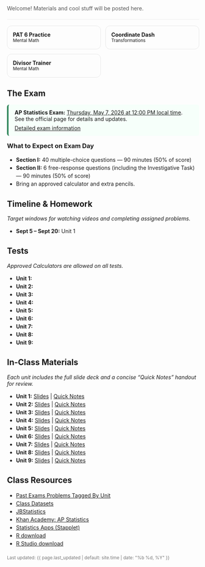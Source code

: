 <!-- Hero -->
<section style="padding:1.25rem 0;border-bottom:1px solid #eee">
  <p style="margin:.25rem 0 0;color:#555">
    Welcome! Materials and cool stuff will be posted here.
  </p>
  <!-- Optional: keep your Schoology/GC join code hidden -->
  <!-- Join code: VPZG-6XVG-9T8JS -->
</section>

<!-- Quick links as “cards” -->
<section style="display:grid;grid-template-columns:repeat(auto-fit,minmax(220px,1fr));gap:.75rem;margin:1rem 0">
  <a class="card" href="https://merrickmath.github.io/PAT.html" style="text-decoration:none;border:1px solid #e6e6e6;border-radius:12px;padding:.9rem">
    <strong>PAT 6 Practice</strong><br><small>Mental Math</small>
  </a>
  <a class="card" href="https://merrickmath.github.io/CoordinateGame.html" style="text-decoration:none;border:1px solid #e6e6e6;border-radius:12px;padding:.9rem">
    <strong>Coordinate Dash</strong><br><small>Transformations</small>
  </a>
  <a class="card" href="https://merrickmath.github.io/Divisors.html" style="text-decoration:none;border:1px solid #e6e6e6;border-radius:12px;padding:.9rem">
    <strong>Divisor Trainer</strong><br><small> Mental Math</small>
  </a>
</section>


<!-- AP Exam -->
<h2 id="exam">The Exam</h2>
<div style="border-left:4px solid #2f855a;background:#f6fffa;padding:.75rem 1rem;border-radius:6px">
  <p style="margin:0">
    <strong>AP Statistics Exam:</strong> <u>Thursday, May 7, 2026 at 12:00 PM local time</u>.
    See the official page for details and updates.
  </p>
  <p style="margin:.4rem 0 0">
    <a href="https://apcentral.collegeboard.org/courses/ap-statistics/exam">Detailed exam information</a>
  </p>
</div>

<!-- Clear static expectations -->
<h3 style="margin-top:1rem">What to Expect on Exam Day</h3>
<ul>
  <li><strong>Section I:</strong> 40 multiple-choice questions — 90 minutes (50% of score)</li>
  <li><strong>Section II:</strong> 6 free-response questions (including the Investigative Task) — 90 minutes (50% of score)</li>
  <li>Bring an approved calculator and extra pencils.</li>
</ul>

<!-- Timeline -->
<h2 id="timeline">Timeline & Homework</h2>
<p><em>Target windows for watching videos and completing assigned problems.</em></p>
<ul>
  <li><strong>Sept 5 – Sept 20:</strong> Unit 1</li>
</ul>

<!-- Assessments -->
<h2 id="tests">Tests</h2>
<p><em>Approved Calculators are allowed on all tests.</em></p>
<ul>
  <li><strong>Unit 1:</strong> </li>
  <li><strong>Unit 2:</strong> </li>
  <li><strong>Unit 3:</strong> </li>
  <li><strong>Unit 4:</strong> </li>
  <li><strong>Unit 5:</strong> </li>
  <li><strong>Unit 6:</strong> </li>
  <li><strong>Unit 7:</strong> </li>
  <li><strong>Unit 8:</strong> </li>
  <li><strong>Unit 9:</strong> </li>
</ul>


<!-- Materials -->
<h2 id="materials">In-Class Materials</h2>
<p><em>Each unit includes the full slide deck and a concise “Quick Notes” handout for review.</em></p>

<ul>
  <li><strong>Unit 1:</strong> 
    <a href="https://merrickmath.github.io/APSTAT/materials/Unit1.pdf">Slides</a> | 
    <a href="https://merrickmath.github.io/APSTAT/materials/Unit1QuickNotes.pdf">Quick Notes</a>
  </li>
  <li><strong>Unit 2:</strong> 
    <a href="https://merrickmath.github.io/APSTAT/materials/Unit2.pdf">Slides</a> | 
    <a href="https://merrickmath.github.io/APSTAT/materials/Unit2QuickNotes.pdf">Quick Notes</a>
  </li>
  <li><strong>Unit 3:</strong> 
    <a href="https://merrickmath.github.io/APSTAT/materials/Unit3.pdf">Slides</a> | 
    <a href="https://merrickmath.github.io/APSTAT/materials/Unit3QuickNotes.pdf">Quick Notes</a>
  </li>
  <li><strong>Unit 4:</strong> 
    <a href="https://merrickmath.github.io/APSTAT/materials/Unit4.pdf">Slides</a> | 
    <a href="https://merrickmath.github.io/APSTAT/materials/Unit4QuickNotes.pdf">Quick Notes</a>
  </li>
  <li><strong>Unit 5:</strong> 
    <a href="https://merrickmath.github.io/APSTAT/materials/Unit5.pdf">Slides</a> | 
    <a href="https://merrickmath.github.io/APSTAT/materials/Unit5QuickNotes.pdf">Quick Notes</a>
  </li>
  <li><strong>Unit 6:</strong> 
    <a href="https://merrickmath.github.io/APSTAT/materials/Unit6.pdf">Slides</a> | 
    <a href="https://merrickmath.github.io/APSTAT/materials/Unit6QuickNotes.pdf">Quick Notes</a>
  </li>
  <li><strong>Unit 7:</strong> 
    <a href="https://merrickmath.github.io/APSTAT/materials/Unit7.pdf">Slides</a> | 
    <a href="https://merrickmath.github.io/APSTAT/materials/Unit7QuickNotes.pdf">Quick Notes</a>
  </li>
  <li><strong>Unit 8:</strong> 
    <a href="https://merrickmath.github.io/APSTAT/materials/Unit8.pdf">Slides</a> | 
    <a href="https://merrickmath.github.io/APSTAT/materials/Unit8QuickNotes.pdf">Quick Notes</a>
  </li>
  <li><strong>Unit 9:</strong> 
    <a href="https://merrickmath.github.io/APSTAT/materials/Unit9.pdf">Slides</a> | 
    <a href="https://merrickmath.github.io/APSTAT/materials/Unit9QuickNotes.pdf">Quick Notes</a>
  </li>
</ul>



<!-- Resources -->
<h2 id="resources">Class Resources</h2>
<ul>
  <li><a href="https://merrickmath.github.io/APSTAT/materials/PastExamsByUnit.html">Past Exams Problems Tagged By Unit</a></li>
  <li><a href="https://drive.google.com/drive/folders/1SAwh7_BTf8Mkrvddb032jgdsNS6mII9f?usp=sharing">Class Datasets</a></li>
  <li><a href="https://www.jbstatistics.com">JBStatistics</a></li>
  <li><a href="https://www.khanacademy.org/math/ap-statistics">Khan Academy: AP Statistics</a></li>
  <li><a href="https://www.stapplet.com">Statistics Apps (Stapplet)</a></li>
  <li><a href="https://www.r-project.org">R download</a></li>
  <li><a href="https://www.rstudio.com/products/rstudio/download/">R Studio download</a></li>
</ul>

<!-- Footer -->
<p style="color:#777;margin-top:1.25rem">
  <small>Last updated: {{ page.last_updated | default: site.time | date: "%b %d, %Y" }}</small>
</p>

<style>
  /* Light polish without touching your site-wide styles */
  h1,h2 { scroll-margin-top: 80px; }
  .card:hover { box-shadow: 0 4px 16px rgba(0,0,0,.06); border-color:#ddd; }
  ul { line-height: 1.5; }
</style>
